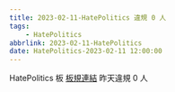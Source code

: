 ```yaml
---
title: 2023-02-11-HatePolitics 違規 0 人
tags:
    - HatePolitics
abbrlink: 2023-02-11-HatePolitics
date: HatePolitics-2023-02-11 12:00:00
---
```

HatePolitics 板 [板規連結](https://www.ptt.cc/bbs/HatePolitics/M.1617115262.A.D60.html)
昨天違規 0 人
